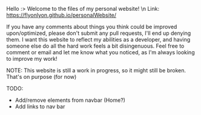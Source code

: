 Hello :> Welcome to the files of my personal website! \n
Link: https://flyonlyon.github.io/personalWebsite/

If you have any comments about things you think could be improved upon/optimized, please don't submit any pull requests, I'll end up denying them. I want this website to reflect my abilities as a developer, and having someone else do all the hard work feels a bit disingenuous. Feel free to comment or email and let me know what you noticed, as I'm always looking to improve my work!

NOTE: This website is still a work in progress, so it might still be broken. That's on purpose (for now)


TODO:
- Add/remove elements from navbar (Home?)
- Add links to nav bar
